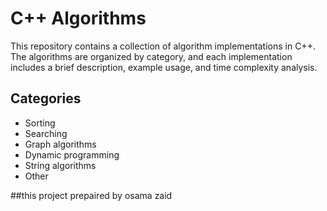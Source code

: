 # C++ Algorithms

This repository contains a collection of algorithm implementations in C++. The algorithms are organized by category, and each implementation includes a brief description, example usage, and time complexity analysis.

## Categories

- Sorting
- Searching
- Graph algorithms
- Dynamic programming
- String algorithms
- Other

##this project prepaired by osama zaid
